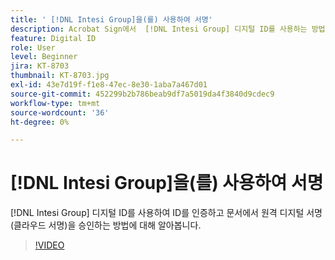 ```yaml
---
title: ' [!DNL Intesi Group]을(를) 사용하여 서명'
description: Acrobat Sign에서  [!DNL Intesi Group] 디지털 ID를 사용하는 방법 알아보기
feature: Digital ID
role: User
level: Beginner
jira: KT-8703
thumbnail: KT-8703.jpg
exl-id: 43e7d19f-f1e8-47ec-8e30-1aba7a467d01
source-git-commit: 452299b2b786beab9df7a5019da4f3840d9cdec9
workflow-type: tm+mt
source-wordcount: '36'
ht-degree: 0%

---
```


# [!DNL Intesi Group]을(를) 사용하여 서명

[!DNL Intesi Group] 디지털 ID를 사용하여 ID를 인증하고 문서에서 원격 디지털 서명(클라우드 서명)을 승인하는 방법에 대해 알아봅니다.

>[!VIDEO](https://video.tv.adobe.com/v/336989?quality=12&learn=on&hidetitle=true)
